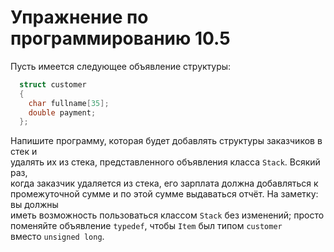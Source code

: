 # Упражнение по программированию 10.5  

Пусть имеется следующее объявление структуры:  

```cpp
  struct customer
  {
    char fullname[35];
    double payment;
  };
```  

Напишите программу, которая будет добавлять структуры заказчиков в стек и  
удалять их из стека, представленного объявления класса ```Stack```. Всякий раз,  
когда заказчик удаляется из стека, его зарплата должна добавляться к  
промежуточной сумме и по этой сумме выдаваться отчёт. На заметку: вы должны  
иметь возможность пользоваться классом ```Stack``` без изменений; просто  
поменяйте объявление ```typedef```, чтобы ```Item``` был типом ```customer```  
вместо ```unsigned long```.
